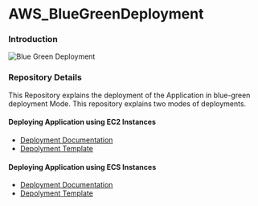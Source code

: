 # AWS_BlueGreenDeployment
### Introduction
<img src="https://github.com/sumanth979/AWS_BlueGreenDeployment/blob/master/bluegreen.gif" alt="Blue Green Deployment">

### Repository Details
This Repository explains the deployment of the Application in blue-green deployment Mode. This repository explains two modes of deployments.
#### Deploying Application using EC2 Instances
  * [Deployment Documentation](https://github.com/sumanth979/AWS_BlueGreenDeployment/blob/master/Deploying_EC2_Instances/README.md)
  * [Depolyment Template](https://github.com/sumanth979/AWS_BlueGreenDeployment/tree/master/Deploying_EC2_Instances)
  
#### Deploying Application using ECS Instances
  * [Deployment Documentation](https://github.com/sumanth979/AWS_BlueGreenDeployment/blob/master/Deploying_Application_using_ECS/README.md)
  * [Depolyment Template](https://github.com/sumanth979/AWS_BlueGreenDeployment/tree/master/Deploying_Application_using_ECS)
